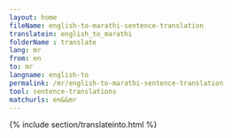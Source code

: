 ```yaml
---
layout: home
fileName: english-to-marathi-sentence-translation
translatein: english_to_marathi
folderName : translate
lang: mr
from: en
to: mr
langname: english-to
permalink: /mr/english-to-marathi-sentence-translation
tool: sentence-translations
matchurls: en&&mr
---
```

{% include section/translateinto.html %}
